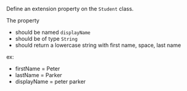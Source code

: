 Define an extension property on the `Student` class.

The property 
- should be named `displayName`
- should be of type `String`
- should return a lowercase string with first name, space, last name

ex:
- firstName = Peter
- lastName = Parker
- displayName = peter parker